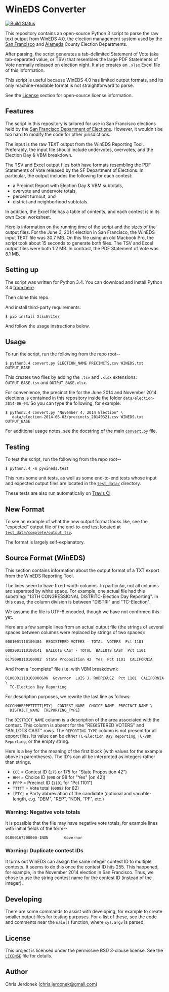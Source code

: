 WinEDS Converter
================

[![Build Status](https://travis-ci.org/cjerdonek/wineds-converter.svg?branch=master)][travis-ci-project-page]

This repository contains an open-source Python 3 script to parse the
raw text output from WinEDS 4.0, the election management system used by
the [San Francisco][sf-elections] and [Alameda][ac-elections]
County Election Departments.

After parsing, the script generates a tab-delimited Statement of Vote
(aka tab-separated value, or TSV) that resembles the large PDF Statements
of Vote normally released on election night.  It also creates an `.xlsx`
Excel file of this information.

This script is useful because WinEDS 4.0 has limited output formats,
and its only machine-readable format is not straightforward to parse.

See the [License](#license) section for open-source license information.


Features
--------

The script in this repository is tailored for use in San Francisco elections
held by the [San Francisco Department of Elections][sf-elections].
However, it wouldn't be too hard to modify the code for other jurisdictions.

The input is the raw TEXT output from the WinEDS Reporting Tool.
Preferably, the input file should include undervotes, overvotes, and
the Election Day & VBM breakdown.

The TSV and Excel output files both have formats resembling the PDF
Statements of Vote released by the SF Department of Elections.
In particular, the output includes the following for each contest:

* a Precinct Report with Election Day & VBM subtotals,
* overvote and undervote totals,
* percent turnout, and
* district and neighborhood subtotals.

In addition, the Excel file has a table of contents, and each contest
is in its own Excel worksheet.

Here is information on the running time of the script and the sizes of
the output files.  For the June 3, 2014 election in San Francisco, the
WinEDS input TEXT file was 30.7 MB.  On this file using an old Macbook Pro,
the script took about 15 seconds to generate both files.  The TSV and
Excel output files were both 1.2 MB.  In contrast, the PDF Statement of
Vote was 8.1 MB.


Setting up
----------

The script was written for Python 3.4.  You can download and install
Python 3.4 [from here][python-download].

Then clone this repo.

And install third-party requirements:

    $ pip install XlsxWriter

And follow the usage instructions below.


Usage
-----

To run the script, run the following from the repo root--

    $ python3.4 convert.py ELECTION_NAME PRECINCTS.csv WINEDS.txt OUTPUT_BASE

This creates two files by adding the `.tsv` and `.xlsx` extensions:
`OUTPUT_BASE.tsv` and `OUTPUT_BASE.xlsx`.

For convenience, the precinct file for the June 2014 and November 2014
elections is contained in this repository inside the folder
`data/election-2014-06-03`.  So you can type the following, for example:

    $ python3.4 convert.py "November 4, 2014 Election" \
       data/election-2014-06-03/precincts_20140321.csv WINEDS.txt OUTPUT_BASE

For additional usage notes, see the docstring of the main
[`convert.py`](convert.py#L7) file.


Testing
-------

To test the script, run the following from the repo root--

    $ python3.4 -m pywineds.test

This runs some unit tests, as well as some end-to-end tests whose input and
expected output files are located in the [`test_data/`](test_data) directory.

These tests are also run automatically on [Travis CI][travis-ci].


New Format
----------

To see an example of what the new output format looks like, see the
"expected" output file of the end-to-end test located at
[`test_data/complete/output.tsv`](test_data/complete/output.tsv).

The format is largely self-explanatory.


Source Format (WinEDS)
----------------------

This section contains information about the output format of a TXT
export from the WinEDS Reporting Tool.

The lines seem to have fixed-width columns.  In particular, not all
columns are separated by white space.  For example, one actual file
had this substring: "13TH CONGRESSIONAL DISTRITC-Election Day Reporting".
In this case, the column division is between "DISTRI" and "TC-Election".

We assume the file is UTF-8 encoded, though we have not confirmed this yet.

Here are a few sample lines from an actual output file (the strings of
several spaces between columns were replaced by strings of two spaces):

    0001001110100484  REGISTERED VOTERS - TOTAL  VOTERS  Pct 1101
    ...
    0002001110100141  BALLOTS CAST - TOTAL  BALLOTS CAST  Pct 1101
    ...
    0175098110100082  State Proposition 42  Yes  Pct 1101  CALIFORNIA

And from a "complete" file (i.e. with VBM breakdown):

    0100001110100000GRN  Governor  LUIS J. RODRIGUEZ  Pct 1101  CALIFORNIA \
      TC-Election Day Reporting

For description purposes, we rewrite the last line as follows:

    0CCCHHHPPPPTTTTT[PTY]  CONTEST_NAME  CHOICE_NAME  PRECINCT_NAME \
      DISTRICT_NAME  [REPORTING_TYPE]

The `DISTRICT_NAME` column is a description of the area associated
with the contest.  This column is absent for the "REGISTERED VOTERS"
and "BALLOTS CAST" rows.  The `REPORTING_TYPE` column is not present for all
export files.  Its value can be either `TC-Election Day Reporting`,
`TC-VBM Reporting`, or the empty string.

Here is a key for the meaning of the first block (with values for the
example above in parentheses).  The ID's can all be interpreted as
integers rather than strings.

* `CCC` = Contest ID (`175` or 175 for "State Proposition 42")
* `HHH` = Choice ID (`098` or 98 for "Yes" [on 42])
* `PPPP` = Precinct ID (`1101` for "Pct 1101")
* `TTTTT` = Vote total (`00082` for 82)
* `[PTY]` = Party abbreviation of the candidate (optional and variable-length,
  e.g. "DEM", "REP", "NON, "PF", etc.)


### Warning: Negative vote totals

It is possible that the file may have negative vote totals, for example
lines with initial fields of the form--

    01000167208000-1NON       Governor


### Warning: Duplicate contest IDs

It turns out WinEDS can assign the same integer contest ID to multiple
contests.  It seems to do this once the contest ID hits 255.
This happened, for example, in the November 2014 election in San Francisco.
Thus, we chose to use the string contest name for the contest ID
(instead of the integer).


Developing
----------

There are some commands to assist with developing, for example to create
smaller output files for testing purposes.  For a list of these, see the
code and comments near the `main()` function, where `sys.argv` is parsed.


License
-------

This project is licensed under the permissive BSD 3-clause license.
See the [`LICENSE`](LICENSE) file for details.


Author
------

Chris Jerdonek (<chris.jerdonek@gmail.com>)


[ac-elections]: http://www.acgov.org/rov/elections/
[dominion]: http://www.dominionvoting.com/
[python-download]: https://www.python.org/downloads/
[sf-elections]: http://sfelections.org
[travis-ci]: https://travis-ci.org/
[travis-ci-project-page]: https://travis-ci.org/cjerdonek/wineds-converter
